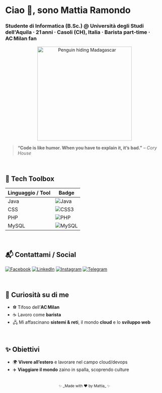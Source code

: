 # Ciao 👋, sono **Mattia Ramondo**

### Studente di Informatica (B.Sc.) @ Università degli Studi dell'Aquila · 21 anni · Casoli (CH), Italia · Barista part‑time · AC Milan fan

<p align="center">
  <!-- GIF sourced from Tenor: replace the URL below with the *direct* .gif link you copied -->
<img src="https://media1.tenor.com/m/DSBELANb0ycAAAAd/pinguim-madagascar.gif" alt="Penguin hiding Madagascar" width="300"/>
</p>

> **“Code is like humor. When you have to explain it, it’s bad.”** – *Cory House*

<br/>

## 🚀 Tech Toolbox

| Linguaggio / Tool | Badge                                                                                                |
| ----------------- | ---------------------------------------------------------------------------------------------------- |
| Java              | ![Java](https://img.shields.io/badge/Java-007396?style=for-the-badge\&logo=openjdk\&logoColor=white) |
| CSS               | ![CSS3](https://img.shields.io/badge/CSS3-1572B6?style=for-the-badge\&logo=css3\&logoColor=white)    |
| PHP               | ![PHP](https://img.shields.io/badge/PHP-777BB4?style=for-the-badge\&logo=php\&logoColor=white)       |
| MySQL             | ![MySQL](https://img.shields.io/badge/MySQL-4479A1?style=for-the-badge\&logo=mysql\&logoColor=white) |


<br/>

## 📬 Contattami / Social

[![Facebook](https://img.shields.io/badge/Facebook-1877F2?style=for-the-badge\&logo=facebook\&logoColor=white)](https://www.facebook.com/tuo_username)
[![LinkedIn](https://img.shields.io/badge/LinkedIn-0A66C2?style=for-the-badge\&logo=linkedin\&logoColor=white)](https://www.linkedin.com/in/tuo_username)
[![Instagram](https://img.shields.io/badge/Instagram-E4405F?style=for-the-badge\&logo=instagram\&logoColor=white)](https://www.instagram.com/tuo_username)
[![Telegram](https://img.shields.io/badge/Telegram-26A5E4?style=for-the-badge\&logo=telegram\&logoColor=white)](https://t.me/tuo_username)


<br/>

## 🧩 Curiosità su di me

* ⚽ Tifoso dell’**AC Milan** 
* ☕ Lavoro come **barista**
* 🖧 Mi affascinano **sistemi & reti**, il mondo **cloud** e lo **sviluppo web**

<br/>

## ✨ Obiettivi

* 🌍 **Vivere all’estero** e lavorare nel campo cloud/devops
* ✈️ **Viaggiare il mondo** zaino in spalla, scoprendo culture

<br/>

<div align="center">
  <sub>✨ _Made with ❤️ by Mattia_ ✨</sub>
</div>
